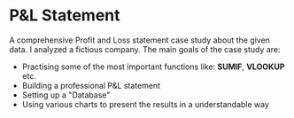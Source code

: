 # P&L Statement 

A comprehensive Profit and Loss statement case study about the given data. I analyzed a fictious company. The main goals of the case study are:
- Practising some of the most important functions like: **SUMIF**, **VLOOKUP** etc.
- Building a professional P&L statement
- Setting up a "Database"
- Using various charts to present the results in a understandable way
